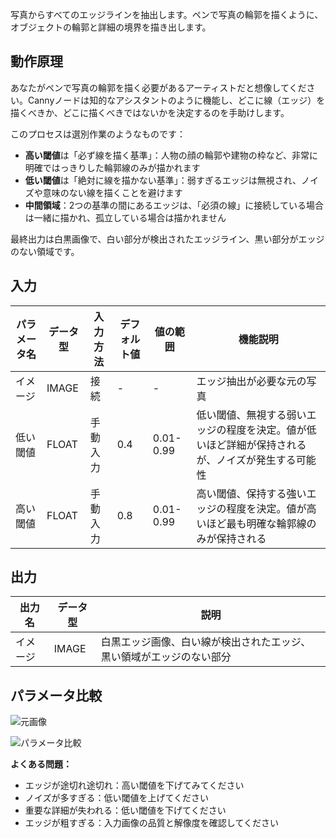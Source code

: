 写真からすべてのエッジラインを抽出します。ペンで写真の輪郭を描くように、オブジェクトの輪郭と詳細の境界を描き出します。

## 動作原理

あなたがペンで写真の輪郭を描く必要があるアーティストだと想像してください。Cannyノードは知的なアシスタントのように機能し、どこに線（エッジ）を描くべきか、どこに描くべきではないかを決定するのを手助けします。

このプロセスは選別作業のようなものです：

- **高い閾値**は「必ず線を描く基準」：人物の顔の輪郭や建物の枠など、非常に明確ではっきりした輪郭線のみが描かれます
- **低い閾値**は「絶対に線を描かない基準」：弱すぎるエッジは無視され、ノイズや意味のない線を描くことを避けます
- **中間領域**：2つの基準の間にあるエッジは、「必須の線」に接続している場合は一緒に描かれ、孤立している場合は描かれません

最終出力は白黒画像で、白い部分が検出されたエッジライン、黒い部分がエッジのない領域です。

## 入力

| パラメータ名 | データ型 | 入力方法 | デフォルト値 | 値の範囲 | 機能説明 |
|-------------|----------|----------|-------------|----------|----------|
| イメージ | IMAGE | 接続 | - | - | エッジ抽出が必要な元の写真 |
| 低い閾値 | FLOAT | 手動入力 | 0.4 | 0.01-0.99 | 低い閾値、無視する弱いエッジの程度を決定。値が低いほど詳細が保持されるが、ノイズが発生する可能性 |
| 高い閾値 | FLOAT | 手動入力 | 0.8 | 0.01-0.99 | 高い閾値、保持する強いエッジの程度を決定。値が高いほど最も明確な輪郭線のみが保持される |

## 出力

| 出力名 | データ型 | 説明 |
|--------|----------|------|
| イメージ | IMAGE | 白黒エッジ画像、白い線が検出されたエッジ、黒い領域がエッジのない部分 |

## パラメータ比較

![元画像](./asset/input.webp)

![パラメータ比較](./asset/compare.webp)

**よくある問題：**

- エッジが途切れ途切れ：高い閾値を下げてみてください
- ノイズが多すぎる：低い閾値を上げてください
- 重要な詳細が失われる：低い閾値を下げてください
- エッジが粗すぎる：入力画像の品質と解像度を確認してください
